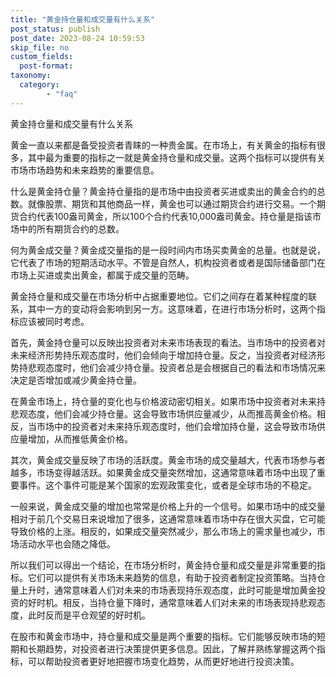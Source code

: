 ```yaml
---
title: "黄金持仓量和成交量有什么关系"
post_status: publish
post_date: 2023-08-24 10:59:53
skip_file: no
custom_fields: 
  post-format: 
taxonomy:
  category:
        - "faq"
---
```


黄金持仓量和成交量有什么关系

黄金一直以来都是备受投资者青睐的一种贵金属。在市场上，有关黄金的指标有很多，其中最为重要的指标之一就是黄金持仓量和成交量。这两个指标可以提供有关市场市场趋势和未来趋势的重要信息。

什么是黄金持仓量？黄金持仓量指的是市场中由投资者买进或卖出的黄金合约的总数。就像股票、期货和其他商品一样，黄金也可以通过期货合约进行交易。一个期货合约代表100盎司黄金，所以100个合约代表10,000盎司黄金。持仓量是指该市场中的所有期货合约的总数。

何为黄金成交量？黄金成交量指的是一段时间内市场买卖黄金的总量。也就是说，它代表了市场的短期活动水平。不管是自然人，机构投资者或者是国际储备部门在市场上买进或卖出黄金，都属于成交量的范畴。

黄金持仓量和成交量在市场分析中占据重要地位。它们之间存在着某种程度的联系，其中一方的变动将会影响到另一方。这意味着，在进行市场分析时，这两个指标应该被同时考虑。

首先，黄金持仓量可以反映出投资者对未来市场表现的看法。当市场中的投资者对未来经济形势持乐观态度时，他们会倾向于增加持仓量。反之，当投资者对经济形势持悲观态度时，他们会减少持仓量。投资者总是会根据自己的看法和市场情况来决定是否增加或减少黄金持仓量。

在黄金市场上，持仓量的变化也与价格波动密切相关。如果市场中投资者对未来持悲观态度，他们会减少持仓量。这会导致市场供应量减少，从而推高黄金价格。相反，当市场中的投资者对未来持乐观态度时，他们会增加持仓量，这会导致市场供应量增加，从而推低黄金价格。

其次，黄金成交量反映了市场的活跃度。黄金市场的成交量越大，代表市场参与者越多，市场变得越活跃。如果黄金成交量突然增加，这通常意味着市场中出现了重要事件。这个事件可能是某个国家的宏观政策变化，或者是全球市场的不稳定。

一般来说，黄金成交量的增加也常常是价格上升的一个信号。如果市场中的成交量相对于前几个交易日来说增加了很多，这通常意味着市场中存在很大买盘，它可能导致价格的上涨。相反的，如果成交量突然减少，那么市场上的需求量也减少，市场活动水平也会随之降低。

所以我们可以得出一个结论，在市场分析时，黄金持仓量和成交量是非常重要的指标。它们可以提供有关市场未来趋势的信息，有助于投资者制定投资策略。当持仓量上升时，通常意味着人们对未来的市场表现持乐观态度，此时可能是增加黄金投资的好时机。相反，当持仓量下降时，通常意味着人们对未来的市场表现持悲观态度，此时反而是平仓观望的好时机。

在股市和黄金市场中，持仓量和成交量是两个重要的指标。它们能够反映市场的短期和长期趋势，对投资者进行决策提供更多信息。因此，了解并熟练掌握这两个指标，可以帮助投资者更好地把握市场变化趋势，从而更好地进行投资决策。

